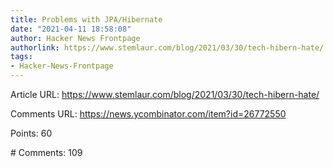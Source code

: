 ```yaml
---
title: Problems with JPA/Hibernate
date: "2021-04-11 18:58:08"
author: Hacker News Frontpage
authorlink: https://www.stemlaur.com/blog/2021/03/30/tech-hibern-hate/
tags:
- Hacker-News-Frontpage
---
```


<p>Article URL: <a href="https://www.stemlaur.com/blog/2021/03/30/tech-hibern-hate/">https://www.stemlaur.com/blog/2021/03/30/tech-hibern-hate/</a></p>
<p>Comments URL: <a href="https://news.ycombinator.com/item?id=26772550">https://news.ycombinator.com/item?id=26772550</a></p>
<p>Points: 60</p>
<p># Comments: 109</p>
